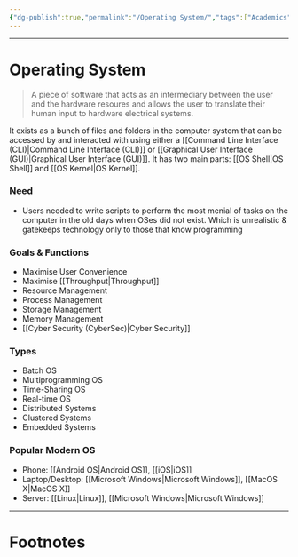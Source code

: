 ```yaml
---
{"dg-publish":true,"permalink":"/Operating System/","tags":["Academics"]}
---
```



---
# Operating System
> A piece of software that acts as an intermediary between the user and the hardware resoures and allows the user to translate their human input to hardware electrical systems.

It exists as a bunch of files and folders in the computer system that can be accessed by and interacted with using either a [[Command Line Interface (CLI)\|Command Line Interface (CLI)]] or [[Graphical User Interface (GUI)\|Graphical User Interface (GUI)]].
It has two main parts: [[OS Shell\|OS Shell]] and [[OS Kernel\|OS Kernel]].

### Need
- Users needed to write scripts to perform the most menial of tasks on the computer in the old days when OSes did not exist. Which is unrealistic & gatekeeps technology only to those that know programming

### Goals & Functions
- Maximise User Convenience
- Maximise [[Throughput\|Throughput]]
- Resource Management
- Process Management
- Storage Management
- Memory Management
- [[Cyber Security (CyberSec)\|Cyber Security]]

### Types
- Batch OS
- Multiprogramming OS
- Time-Sharing OS
- Real-time OS
- Distributed Systems
- Clustered Systems
- Embedded Systems

### Popular Modern OS
- Phone: [[Android OS\|Android OS]], [[iOS\|iOS]]
- Laptop/Desktop: [[Microsoft Windows\|Microsoft Windows]], [[MacOS X\|MacOS X]]
- Server: [[Linux\|Linux]], [[Microsoft Windows\|Microsoft Windows]]

---
# Footnotes